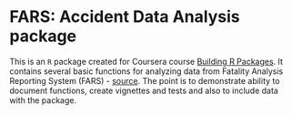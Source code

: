 # FARS: Accident Data Analysis package

This is an `R` package created for Coursera course [Building R Packages](https://www.coursera.org/learn/r-packages/home). It contains several basic functions for analyzing data from Fatality Analysis Reporting System (FARS) - [source](http://www.nhtsa.gov/Data/Fatality-Analysis-Reporting-System-(FARS)). The point is to demonstrate ability to document functions, create vignettes and tests and also to include data with the package.